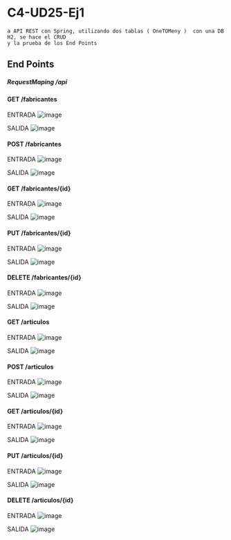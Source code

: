 # C4-UD25-Ej1



```
a API REST con Spring, utilizando dos tablas ( OneTOMeny )  con una DB H2, se hace el CRUD 
y la prueba de los End Points
```

## End Points

##### RequestMaping /api

#### GET /fabricantes
ENTRADA
![image](https://user-images.githubusercontent.com/108732298/185808941-aee6ef9d-bbbf-4b32-be10-76c4eca1a1de.png)



SALIDA
![image](https://user-images.githubusercontent.com/108732298/185808954-2d37a47d-40c2-4967-ae56-4da9eba178e8.png)



#### POST /fabricantes
ENTRADA
![image](https://user-images.githubusercontent.com/108732298/185808693-3eb84138-a414-44b4-ad7e-d8d820371a7b.png)


SALIDA
![image](https://user-images.githubusercontent.com/108732298/185808918-5999fe6f-0a26-4244-b4d4-87db4ce50bfc.png)



#### GET /fabricantes/{id}
ENTRADA 
![image](https://user-images.githubusercontent.com/108732298/185809075-bd929423-3e41-40c3-b4f9-8c4726e99a28.png)


SALIDA
![image](https://user-images.githubusercontent.com/108732298/185809071-5dc39307-b46a-4c42-b12b-f1d47f8ebb0b.png)



#### PUT /fabricantes/{id}
ENTRADA
![image](https://user-images.githubusercontent.com/108732298/185809105-06074d4d-01e7-4d34-8bfb-84a0b31df8b1.png)


SALIDA
![image](https://user-images.githubusercontent.com/108732298/185809112-0fc65ea1-86d4-424f-ae0d-de35d90a9992.png)



#### DELETE /fabricantes/{id}
ENTRADA
![image](https://user-images.githubusercontent.com/108732298/185809124-3e1cd314-0431-4356-be35-31740e7190a4.png)


SALIDA
![image](https://user-images.githubusercontent.com/108732298/185809137-f12e70d3-7e2a-4453-89c0-3d0bfd723f7a.png)



#### GET /articulos
ENTRADA
![image](https://user-images.githubusercontent.com/108732298/185809247-8e9c3769-5e4e-47d5-90c5-3fdfd046b5f6.png)



SALIDA
![image](https://user-images.githubusercontent.com/108732298/185809263-102385f5-9256-43ad-a505-a58336b920e0.png)



#### POST /articulos
ENTRADA
![image](https://user-images.githubusercontent.com/108732298/185809211-b4eeb6b4-b704-4e33-82f2-ad468e42061b.png)


SALIDA
![image](https://user-images.githubusercontent.com/108732298/185809226-dc59c177-6ae8-4f21-a3a6-28036213b925.png)




#### GET /articulos/{id}
ENTRADA 
![image](https://user-images.githubusercontent.com/108732298/185809295-03837efd-d78b-46ae-8ab1-0f9957115630.png)


SALIDA
![image](https://user-images.githubusercontent.com/108732298/185809288-56e00962-0555-4dc1-99e8-09739f78aadb.png)



#### PUT /articulos/{id}
ENTRADA
![image](https://user-images.githubusercontent.com/108732298/185809309-a2cd556c-f874-4dae-a907-459f721b8492.png)


SALIDA
![image](https://user-images.githubusercontent.com/108732298/185809318-3cbd2e05-1b50-4aa0-b2b2-4307ad522edd.png)



#### DELETE /articulos/{id}
ENTRADA
![image](https://user-images.githubusercontent.com/108732298/185809328-2c783724-3252-4334-95a6-993e7db2cba9.png)


SALIDA
![image](https://user-images.githubusercontent.com/108732298/185809336-1e9ede93-a255-4475-b10d-9dc056626bbe.png)


